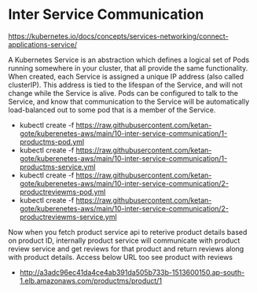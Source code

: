 # Inter Service Communication

https://kubernetes.io/docs/concepts/services-networking/connect-applications-service/

A Kubernetes Service is an abstraction which defines a logical set of Pods running somewhere in your cluster, that all provide the same functionality. When created, each Service is assigned a unique IP address (also called clusterIP). This address is tied to the lifespan of the Service, and will not change while the Service is alive. Pods can be configured to talk to the Service, and know that communication to the Service will be automatically load-balanced out to some pod that is a member of the Service.

- kubectl create -f https://raw.githubusercontent.com/ketan-gote/kuberenetes-aws/main/10-inter-service-communication/1-productms-pod.yml
- kubectl create -f https://raw.githubusercontent.com/ketan-gote/kuberenetes-aws/main/10-inter-service-communication/1-productms-service.yml
- kubectl create -f https://raw.githubusercontent.com/ketan-gote/kuberenetes-aws/main/10-inter-service-communication/2-productreviewms-pod.yml
- kubectl create -f https://raw.githubusercontent.com/ketan-gote/kuberenetes-aws/main/10-inter-service-communication/2-productreviewms-service.yml


Now when you fetch product service api to reterive product details based on product ID, internally product service will communicate with product review service and get reviews for that product and return reviews along with product details. Access below URL too see product with reviews

- http://a3adc96ec41da4ce4ab391da505b733b-1513600150.ap-south-1.elb.amazonaws.com/productms/product/1



